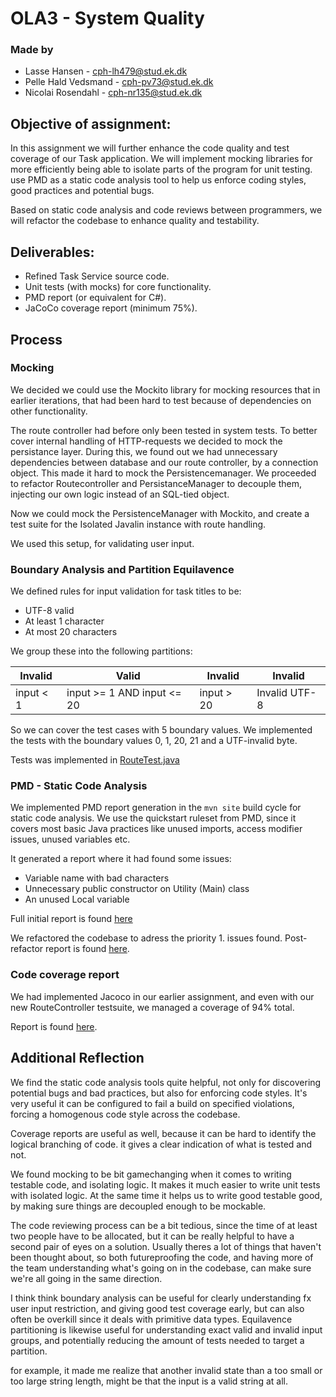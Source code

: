 # OLA3 - System Quality

### Made by

- Lasse Hansen - cph-lh479@stud.ek.dk
- Pelle Hald Vedsmand - cph-pv73@stud.ek.dk
- Nicolai Rosendahl - cph-nr135@stud.ek.dk


## Objective of assignment: 

In this assignment we will further enhance the code quality and test coverage of our Task application.
We will implement mocking libraries for more efficiently being able to isolate parts of the program for unit testing. 
use PMD as a static code analysis tool to help us enforce coding styles, good practices and potential bugs.

Based on static code analysis and code reviews between programmers, we will refactor the codebase to enhance quality and testability.

## Deliverables: 

-  Refined Task Service source code. 
-  Unit tests (with mocks) for core functionality. 
-  PMD report (or equivalent for C#). 
-  JaCoCo coverage report (minimum 75%).

## Process

### Mocking
We decided we could use the Mockito library for mocking resources that in earlier iterations, that had been hard to test because of dependencies on other functionality. 

The route controller had before only been tested in system tests. To better cover internal handling of HTTP-requests we decided to mock the persistance layer. During this, we found out we had unnecessary dependencies between database and our route controller, by a connection object. This made it hard to mock the Persistencemanager. We proceeded to refactor Routecontroller and PersistanceManager to decouple them, injecting our own logic instead of an SQL-tied object. 

Now we could mock the PersistenceManager with Mockito, and create a test suite for the Isolated Javalin instance with route handling. 

We used this setup, for validating user input.

### Boundary Analysis and Partition Equilavence
We defined rules for input validation for task titles to be:
- UTF-8 valid
- At least 1 character
- At most 20 characters

We group these into the following partitions:

| Invalid     | Valid                       | Invalid    | Invalid       |
| ----------- | -----------                 | ---------- | ---------     |
| input < 1   | input >= 1 AND input <= 20  | input > 20 | Invalid UTF-8 |


So we can cover the test cases with 5 boundary values.
We implemented the tests with the boundary values 0, 1, 20, 21 and a UTF-invalid byte.

Tests was implemented in [RouteTest.java](src/test/java/com/kfisk/RouteTest.java)

### PMD - Static Code Analysis

We implemented PMD report generation in the `mvn site` build cycle for static code analysis. We use the quickstart ruleset from PMD, since it covers most basic Java practices like unused imports, access modifier issues, unused variables etc.

It generated a report where it had found some issues:
- Variable name with bad characters
- Unnecessary public constructor on Utility (Main) class
- An unused Local variable

Full initial report is found [here](documentation/pmd-before.html)

We refactored the codebase to adress the priority 1. issues found. Post-refactor report is found [here](reports/pmd.html).

### Code coverage report

We had implemented Jacoco in our earlier assignment, and even with our new RouteController testsuite, we managed a coverage of 94% total. 

Report is found [here](reports/jacoco/index.html).


## Additional Reflection

We find the static code analysis tools quite helpful, not only for discovering potential bugs and bad practices, but also for enforcing code styles. It's very useful it can be configured to fail a build on specified violations, forcing a homogenous code style across the codebase. 

Coverage reports are useful as well, because it can be hard to identify the logical branching of code. it gives a clear indication of what is tested and not. 

We found mocking to be bit gamechanging when it comes to writing testable code, and isolating logic. It makes it much easier to write unit tests with isolated logic. At the same time it helps us to write good testable good, by making sure things are decoupled enough to be mockable.

The code reviewing process can be a bit tedious, since the time of at least two people have to be allocated, but it can be really helpful to have a second pair of eyes on a solution. Usually theres a lot of things that haven't been thought about, so both futureproofing the code, and having more of the team understanding what's going on in the codebase, can make sure we're all going in the same direction.

I think think boundary analysis can be useful for clearly understanding fx user input restriction, and giving good test coverage early, but can also often be overkill since it deals with primitive data types. 
Equilavence partitioning is likewise useful for understanding exact valid and invalid input groups, and potentially reducing the amount of tests needed to target a partition.

for example, it made me realize that another invalid state than a too small or too large string length, might be that the input is a valid string at all. 


